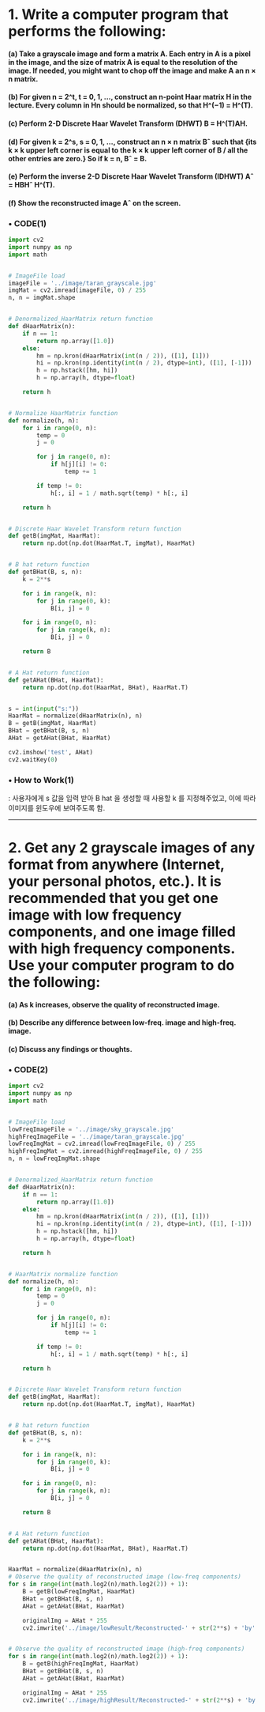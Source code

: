 # 1. Write a computer program that performs the following:
#### (a) Take a grayscale image and form a matrix A. Each entry in A is a pixel in the image, and the size of matrix A is equal to the resolution of the image. If needed, you might want to chop off the image and make A an n × n matrix.
#### (b) For given n = 2^t, t = 0, 1, ..., construct an n-point Haar matrix H in the lecture. Every column in Hn should be normalized, so that H^(−1) = H^(T).
#### (c) Perform 2-D Discrete Haar Wavelet Transform (DHWT) B = H^(T)AH.
#### (d) For given k = 2^s, s = 0, 1, ..., construct an n × n matrix Bˆ such that {its k × k upper left corner is equal to the k × k upper left corner of B / all the other entries are zero.} So if k = n, Bˆ = B.
#### (e) Perform the inverse 2-D Discrete Haar Wavelet Transform (IDHWT) Aˆ = HBHˆ H^(T).
#### (f) Show the reconstructed image Aˆ on the screen.

### • CODE(1)
```python
import cv2
import numpy as np
import math


# ImageFile load
imageFile = '../image/taran_grayscale.jpg'
imgMat = cv2.imread(imageFile, 0) / 255
n, n = imgMat.shape


# Denormalized_HaarMatrix return function
def dHaarMatrix(n):
    if n == 1:
        return np.array([1.0])
    else:
        hm = np.kron(dHaarMatrix(int(n / 2)), ([1], [1]))
        hi = np.kron(np.identity(int(n / 2), dtype=int), ([1], [-1]))
        h = np.hstack([hm, hi])
        h = np.array(h, dtype=float)

    return h


# Normalize HaarMatrix function
def normalize(h, n):
    for i in range(0, n):
        temp = 0
        j = 0

        for j in range(0, n):
            if h[j][i] != 0:
                temp += 1

        if temp != 0:
            h[:, i] = 1 / math.sqrt(temp) * h[:, i]

    return h


# Discrete Haar Wavelet Transform return function
def getB(imgMat, HaarMat):
    return np.dot(np.dot(HaarMat.T, imgMat), HaarMat)


# B hat return function
def getBHat(B, s, n):
    k = 2**s

    for i in range(k, n):
        for j in range(0, k):
            B[i, j] = 0

    for i in range(0, n):
        for j in range(k, n):
            B[i, j] = 0

    return B


# A Hat return function
def getAHat(BHat, HaarMat):
    return np.dot(np.dot(HaarMat, BHat), HaarMat.T)


s = int(input("s:"))
HaarMat = normalize(dHaarMatrix(n), n)
B = getB(imgMat, HaarMat)
BHat = getBHat(B, s, n)
AHat = getAHat(BHat, HaarMat)

cv2.imshow('test', AHat)
cv2.waitKey(0)

```
### • How to Work(1)
: 사용자에게 s 값을 입력 받아 B hat 을 생성할 때 사용할 k 를 지정해주었고, 이에 따라 이미지를 윈도우에 보여주도록 함.

* * *

# 2. Get any 2 grayscale images of any format from anywhere (Internet, your personal photos, etc.). It is recommended that you get one image with low frequency components, and one image filled with high frequency components. Use your computer program to do the following:
#### (a) As k increases, observe the quality of reconstructed image.
#### (b) Describe any difference between low-freq. image and high-freq. image.
#### (c) Discuss any findings or thoughts.

### • CODE(2)
```python
import cv2
import numpy as np
import math


# ImageFile load
lowFreqImageFile = '../image/sky_grayscale.jpg'
highFreqImageFile = '../image/taran_grayscale.jpg'
lowFreqImgMat = cv2.imread(lowFreqImageFile, 0) / 255
highFreqImgMat = cv2.imread(highFreqImageFile, 0) / 255
n, n = lowFreqImgMat.shape


# Denormalized_HaarMatrix return function
def dHaarMatrix(n):
    if n == 1:
        return np.array([1.0])
    else:
        hm = np.kron(dHaarMatrix(int(n / 2)), ([1], [1]))
        hi = np.kron(np.identity(int(n / 2), dtype=int), ([1], [-1]))
        h = np.hstack([hm, hi])
        h = np.array(h, dtype=float)

    return h


# HaarMatrix normalize function
def normalize(h, n):
    for i in range(0, n):
        temp = 0
        j = 0

        for j in range(0, n):
            if h[j][i] != 0:
                temp += 1

        if temp != 0:
            h[:, i] = 1 / math.sqrt(temp) * h[:, i]

    return h


# Discrete Haar Wavelet Transform return function
def getB(imgMat, HaarMat):
    return np.dot(np.dot(HaarMat.T, imgMat), HaarMat)


# B hat return function
def getBHat(B, s, n):
    k = 2**s

    for i in range(k, n):
        for j in range(0, k):
            B[i, j] = 0

    for i in range(0, n):
        for j in range(k, n):
            B[i, j] = 0

    return B


# A Hat return function
def getAHat(BHat, HaarMat):
    return np.dot(np.dot(HaarMat, BHat), HaarMat.T)


HaarMat = normalize(dHaarMatrix(n), n)
# Observe the quality of reconstructed image (low-freq components)
for s in range(int(math.log2(n)/math.log2(2)) + 1):
    B = getB(lowFreqImgMat, HaarMat)
    BHat = getBHat(B, s, n)
    AHat = getAHat(BHat, HaarMat)

    originalImg = AHat * 255
    cv2.imwrite('../image/lowResult/Reconstructed-' + str(2**s) + 'by' + str(2**s) + '.jpg', originalImg)


# Observe the quality of reconstructed image (high-freq components)
for s in range(int(math.log2(n)/math.log2(2)) + 1):
    B = getB(highFreqImgMat, HaarMat)
    BHat = getBHat(B, s, n)
    AHat = getAHat(BHat, HaarMat)

    originalImg = AHat * 255
    cv2.imwrite('../image/highResult/Reconstructed-' + str(2**s) + 'by' + str(2**s) + '.jpg', originalImg)
```
